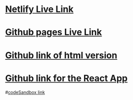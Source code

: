 # [Netlify Live Link](https://chic-choux-d6e50a.netlify.app)
# [Github pages Live Link](https://stephanees020719.github.io/react-fashion-blog/)
# [Github link of html version](https://stephanees020719.github.io/react-fashion3/)
# [Github link for the React App](https://github.com/stephanees020719/react-fashion-blog.git)
#[codeSandbox link](https://codesandbox.io/s/fashion-blog-c4vrwx)
